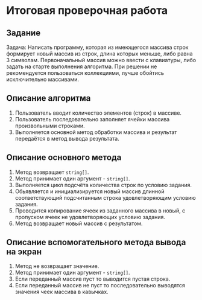 # Итоговая проверочная работа
## Задание 
Задача: Написать программу, которая из имеющегося массива строк формирует новый массив из строк, 
длина которых меньше, либо равна 3 символам. Первоначальный массив можно ввести с клавиатуры, 
либо задать на старте выполнения алгоритма. При решении не рекомендуется пользоваться коллекциями, 
лучше обойтись исключительно массивами.

## Описание алгоритма
1. Пользователь вводит количество элементов (строк) в массиве.
2. Пользователь последовательно заполняет ячейки массива произвольными строками.
3. Выполняется основной метод обработки массива и результат передаётся в метод вывода результата.

## Описание основного метода
1. Метод возвращает `string[]`.
2. Метод принимает один аргумент - `string[]`.
3. Выполняется цикл подсчёта количества строк по условию задания.
4. Обьявляется и инициализируется новый массив длинной соответствующий подсчитанным строка удовлетворяющим условию задания.
5. Проводится копирование ячеек из заданного массива в новый, с пропуском ячеек не удовлетворяющих условию задания.
6. Метод возвращает новый массив с результатом.

## Описание вспомогательного метода вывода на экран
1. Метод не возвращает значение.
2. Метод принимает один аргумент - `string[]`.
3. Если переданный массив пуст то выводится пустая строка.
4. Если переданный массив не пуст то последовательно выводятся значения чеек массива в кавычках.
